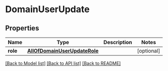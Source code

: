 # DomainUserUpdate

## Properties
Name | Type | Description | Notes
------------ | ------------- | ------------- | -------------
**role** | [**AllOfDomainUserUpdateRole**](AllOfDomainUserUpdateRole.md) |  | [optional] 

[[Back to Model list]](../README.md#documentation-for-models) [[Back to API list]](../README.md#documentation-for-api-endpoints) [[Back to README]](../README.md)

